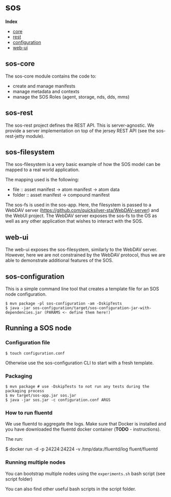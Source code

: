 # sos

**Index**

- [core](#sos-core)
- [rest](#sos-rest)
- [configuration](#sos-configuration)
- [web-ui](#web-ui)

## sos-core

The sos-core module contains the code to:
- create and manage manifests
- manage metadata and contexts
- manage the SOS Roles (agent, storage, nds, dds, mms)


## sos-rest

The sos-rest project defines the REST API. This is server-agnostic.
We provide a server implementation on top of the jersey REST API (see the sos-rest-jetty module).


## sos-filesystem

The sos-filesystem is a very basic example of how the SOS model can be mapped to a real world application.

The mapping used is the following:

- file :: asset manifest -> atom manifest -> atom data
- folder :: asset manifest -> compound manifest


The sos-fs is used in the sos-app. Here, the filesystem is passed to a WebDAV server (https://github.com/quicksilver-sta/WebDAV-server) and the WebUI project.
The WebDAV server exposes the sos-fs to the OS as well as any other application that wishes to interact with the SOS.


## web-ui

The web-ui exposes the sos-filesystem, similarly to the WebDAV server. However, here we are not constrained by the WebDAV protocol, thus
we are able to demonstrate additional features of the SOS.


## sos-configuration

This is a simple command line tool that creates a template file for an SOS node configuration.

```
$ mvn package -pl sos-configuration -am -DskipTests
$ java -jar sos-configuration/target/sos-configuration-jar-with-dependencies.jar (PARAMS <- define them here!)
```


## Running a SOS node


### Configuration file

`$ touch configuration.conf`

Otherwise use the sos-configuration CLI to start with a fresh template.

### Packaging

```
$ mvn package # use -DskipTests to not run any tests during the packaging process
$ mv target/sos-app.jar sos.jar
$ java -jar sos.jar -c configuration.conf ARGS
```

### How to run fluentd

We use fluentd to aggregate the logs. Make sure that Docker is installed and you have downloaded the fluentd docker container (**TODO** - instructions).

The run:

$ docker run -d -p 24224:24224 -v /tmp/data:/fluentd/log fluent/fluentd


### Running multiple nodes

You can bootstrap multiple nodes using the `experiments.sh` bash script (see script folder)

You can also find other useful bash scripts in the script folder.
